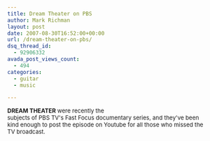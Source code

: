 ```yaml
---
title: Dream Theater on PBS
author: Mark Richman
layout: post
date: 2007-08-30T16:52:00+00:00
url: /dream-theater-on-pbs/
dsq_thread_id:
  - 92906332
avada_post_views_count:
  - 494
categories:
  - guitar
  - music

---
```

<font size="2"><font size="2"><strong>DREAM THEATER</strong> were recently the<br /> subjects of PBS TV's Fast Focus documentary series, and they've been<br /> kind enough to post the episode on Youtube for all those who missed the<br /> TV broadcast.</font></font> 

&nbsp; 

<div>
</div>

&nbsp;